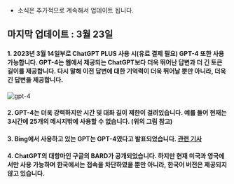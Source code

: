 * 소식은 추가적으로 계속해서 업데이트 됩니다.  

## 마지막 업데이트 : 3월 23일  

#### 1. 2023년 3월 14일부로 ChatGPT PLUS  사용 시(유료 결제 필요) GPT-4 또한 사용 가능합니다. GPT-4는 웹에서 제공되는 ChatGPT보다 더욱 뛰어난 답변과 더 긴 토큰 길이를 제공합니다. 다시 말해 이전 답변에 대한 기억력이 더욱 뛰어날 뿐만 아니라, 더욱 긴 답변을 제공합니다.  

![gpt-4](https://user-images.githubusercontent.com/73151616/226988746-45f30ab6-d991-4610-946d-1913cb959ea6.PNG)  

#### 2. GPT-4는 더욱 강력하지만 시간 및 대화 길이 제한이 걸려있습니다. 예를 들어 현재는 3시간에 25개의 메시지밖에 사용할 수 없습니다. (위의 그림 참고)  

#### 3. Bing에서 사용하고 있는 GPT는 GPT-4였다고 발표되었습니다. [관련 기사](https://zdnet.co.kr/view/?no=20230315095439)  

#### 4. ChatGPT의 대항마인 구글의 BARD가 공개되었습니다. 하지만 현재 미국과 영국에서만 사용 가능하며 한국에서는 접속을 차단하였을 뿐만 아니라, 한국어 버전은 제공되지 않고 있습니다.  
